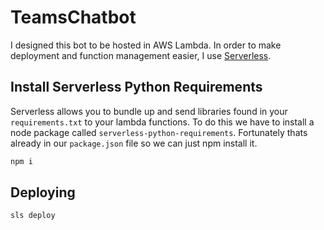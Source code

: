 # TeamsChatbot

I designed this bot to be hosted in AWS Lambda. In order to make deployment and function management easier, I use [Serverless](https://serverless.com/framework/docs/providers/aws/guide/installation/).

## Install Serverless Python Requirements
Serverless allows you to bundle up and send libraries found in your `requirements.txt` to your lambda functions. To do this we have to install a node package called `serverless-python-requirements`. Fortunately thats already in our `package.json` file so we can just npm install it.
```bash
npm i
```

## Deploying
```bash
sls deploy
```
